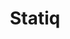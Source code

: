 ---
title: "Statiq"
icon: images/icons/statiq.svg
official_url: https://statiq.dev/
github_path: statiqdev/Statiq.Web
twitter_username: gohugoio
license: 
language: .Net
taxonomy: ssg
url: /statiq-themes
short_description: "Statiq is the world's most powerful static generation platform, allowing you to use or create a static generator that's exactly what you need."
promotion:
  enable: true
  title: "Convert More Traffic, Easier, With Unbounce"
  content: "Relevant messaging is key to getting more leads, sales, and sign-ups—so give your visitors exactly what they’re looking for with custom-built landing pages."
  button_label: "Try it out"
  button_link: "#"
---